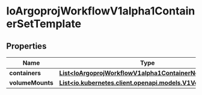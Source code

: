 

# IoArgoprojWorkflowV1alpha1ContainerSetTemplate


## Properties

Name | Type | Description | Notes
------------ | ------------- | ------------- | -------------
**containers** | [**List&lt;IoArgoprojWorkflowV1alpha1ContainerNode&gt;**](IoArgoprojWorkflowV1alpha1ContainerNode.md) |  |  [optional]
**volumeMounts** | [**List&lt;io.kubernetes.client.openapi.models.V1VolumeMount&gt;**](io.kubernetes.client.openapi.models.V1VolumeMount.md) |  |  [optional]



